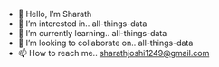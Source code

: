 - 👋 Hello, I’m Sharath
- 👀 I’m interested in.. all-things-data
- 🌱 I’m currently learning.. all-things-data
- 💞️ I’m looking to collaborate on.. all-things-data
- 📫 How to reach me.. sharathjoshi1249@gmail.com

<!---
sharath1249/sharath1249 is a ✨ special ✨ repository because its `README.md` (this file) appears on your GitHub profile.
You can click the Preview link to take a look at your changes.
--->
